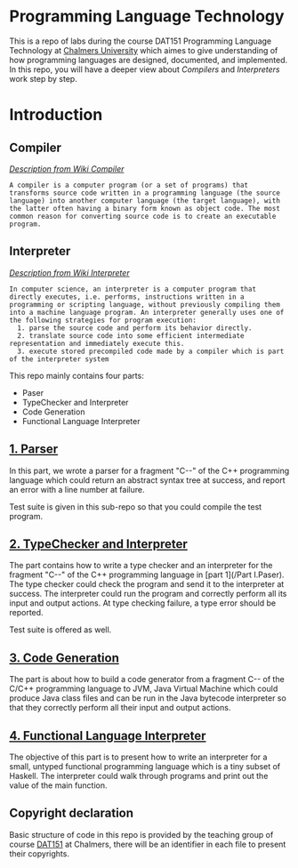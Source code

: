 # Programming Language Technology

This is a repo of labs during the course DAT151 Programming Language Technology at [Chalmers University](https://www.chalmers.se/en/Pages/default.aspx) which aimes to give understanding of how programming languages are designed, documented, and implemented. In this repo, you will have a deeper view about *Compilers* and *Interpreters* work step by step.

# Introduction

## Compiler
[*Description from Wiki Compiler*](https://www.wikiwand.com/en/Compiler)

```
A compiler is a computer program (or a set of programs) that transforms source code written in a programming language (the source language) into another computer language (the target language), with the latter often having a binary form known as object code. The most common reason for converting source code is to create an executable program.
```


## Interpreter
[*Description from Wiki Interpreter*](https://www.wikiwand.com/en/Language_interpretation)

```
In computer science, an interpreter is a computer program that directly executes, i.e. performs, instructions written in a programming or scripting language, without previously compiling them into a machine language program. An interpreter generally uses one of the following strategies for program execution:
  1. parse the source code and perform its behavior directly.
  2. translate source code into some efficient intermediate representation and immediately execute this.
  3. execute stored precompiled code made by a compiler which is part of the interpreter system
```


This repo mainly contains four parts:
* Paser
* TypeChecker and Interpreter
* Code Generation
* Functional Language Interpreter

## [1. Parser](http://www.cse.chalmers.se/edu/year/2019/course/DAT151_Programming_Language_Technology/laborations/lab1/index.html)
In this part, we wrote a parser for a fragment "C--" of the C++ programming language which could return an abstract syntax tree at success, and report an error with a line number at failure.

Test suite is given in this sub-repo so that you could compile the test program.

## [2. TypeChecker and Interpreter](http://www.cse.chalmers.se/edu/year/2019/course/DAT151_Programming_Language_Technology/laborations/lab2/index.html)
The part contains how to write a type checker and an interpreter for the fragment "C--" of the C++ programming language in [part 1](/Part I.Paser). The type checker could check the program and send it to the interpreter at success. The interpreter could run the program and correctly perform all its input and output actions. At type checking failure, a type error should be reported.

Test suite is offered as well.

## [3. Code Generation](http://www.cse.chalmers.se/edu/year/2019/course/DAT151/laborations/lab3/index.html)
The part is about how to build a code generator from a fragment C-- of the C/C++ programming language to JVM, Java Virtual Machine which could produce Java class files and can be run in the Java bytecode interpreter so that they correctly perform all their input and output actions.

## [4. Functional Language Interpreter](http://www.cse.chalmers.se/edu/year/2019/course/DAT151/laborations/lab4/index.html)
The objective of this part is to present how to write an interpreter for a small, untyped functional programming language which is a tiny subset of Haskell. The interpreter could walk through programs and print out the value of the main function.


## Copyright declaration

Basic structure of code in this repo is provided by the teaching group of course [DAT151](http://www.cse.chalmers.se/edu/year/2019/course/DAT151/) at Chalmers, there will be an identifier in each file to present their copyrights.



